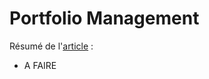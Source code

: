 
# Portfolio Management

Résumé de l'[article](http://people.stern.nyu.edu/adamodar/New_Home_Page/background/portmgmt.htm) :
 * A FAIRE


# 